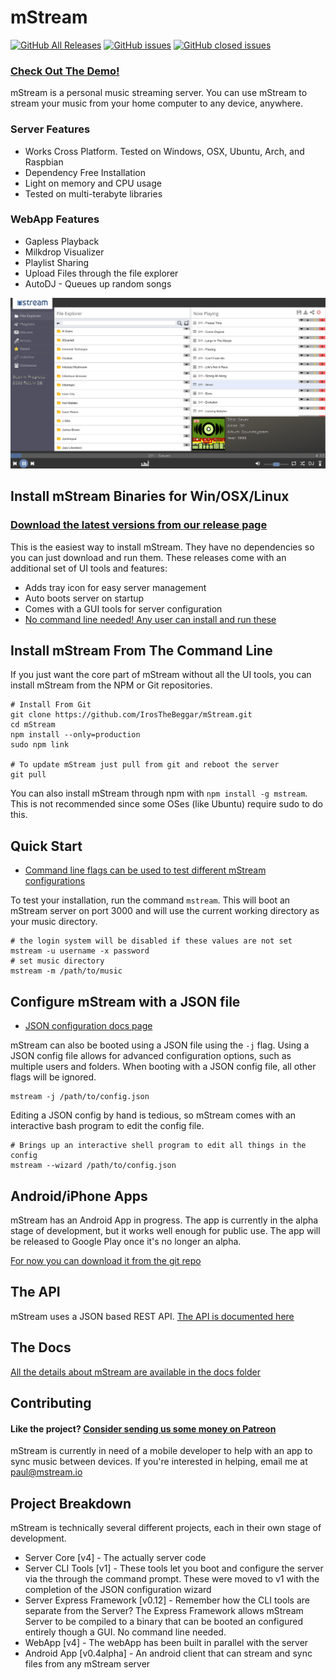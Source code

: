 # mStream

[![GitHub All Releases](https://img.shields.io/github/downloads/IrosTheBeggar/mStream/total.svg)](https://github.com/IrosTheBeggar/mStream/releases)
[![GitHub issues](https://img.shields.io/github/issues/IrosTheBeggar/mStream.svg)](https://github.com/IrosTheBeggar/mStream/issues)
[![GitHub closed issues](https://img.shields.io/github/issues-closed-raw/IrosTheBeggar/mStream.svg)](https://github.com/IrosTheBeggar/mStream/issues)


### [Check Out The Demo!](https://demo.mstream.io/)

mStream is a personal music streaming server.  You can use mStream to stream your music from your home computer to any device, anywhere.

### Server Features
* Works Cross Platform. Tested on Windows, OSX, Ubuntu, Arch, and Raspbian
* Dependency Free Installation
* Light on memory and CPU usage
* Tested on multi-terabyte libraries

### WebApp Features
* Gapless Playback
* Milkdrop Visualizer
* Playlist Sharing
* Upload Files through the file explorer
* AutoDJ - Queues up random songs

![mStream Webapp](/public/img/designs/mstreamv4.png?raw=true)

## Install mStream Binaries for Win/OSX/Linux

### [Download the latest versions from our release page](https://github.com/IrosTheBeggar/mStream/releases)

This is the easiest way to install mStream.  They have no dependencies so you can just download and run them.  These releases come with an additional set of UI tools and features:

* Adds tray icon for easy server management
* Auto boots server on startup
* Comes with a GUI tools for server configuration
* [No command line needed! Any user can install and run these](https://www.youtube.com/watch?v=IzuxYTaixpU)

## Install mStream From The Command Line

If you just want the core part of mStream without all the UI tools, you can install mStream from the NPM or Git repositories. 

```shell
# Install From Git
git clone https://github.com/IrosTheBeggar/mStream.git
cd mStream
npm install --only=production
sudo npm link 

# To update mStream just pull from git and reboot the server
git pull
```

You can also install mStream through npm with `npm install -g mstream`. This is not recommended since some OSes (like Ubuntu) require sudo to do this.

## Quick Start

* [Command line flags can be used to test different mStream configurations](docs/cli_arguments.md)

To test your installation, run the command `mstream`.  This will boot an mStream server on port 3000 and will use the current working directory as your music directory.  

```shell
# the login system will be disabled if these values are not set
mstream -u username -x password
# set music directory
mstream -m /path/to/music
```

## Configure mStream with a JSON file

* [JSON configuration docs page](docs/json_config.md)

mStream can also be booted using a JSON file using the `-j` flag.  Using a JSON config file allows for advanced configuration options, such as multiple users and folders. When booting with a JSON config file, all other flags will be ignored.

```shell
mstream -j /path/to/config.json
```

Editing a JSON config by hand is tedious, so mStream comes with an interactive bash program to edit the config file.

```shell
# Brings up an interactive shell program to edit all things in the config
mstream --wizard /path/to/config.json
```

## Android/iPhone Apps

mStream has an Android App in progress.  The app is currently in the alpha stage of development, but it works well enough for public use.  The app will be released to Google Play once it's no longer an alpha.  

[For now you can download it from the git repo](https://github.com/IrosTheBeggar/mstream-android-app/releases)

## The API

mStream uses a JSON based REST API.  [The API is documented here](docs/API.md)

## The Docs

[All the details about mStream are available in the docs folder](docs/)

## Contributing

#### Like the project? [Consider sending us some money on Patreon](https://www.patreon.com/mstream)

mStream is currently in need of a mobile developer to help with an app to sync music between devices.  If you're interested in helping, email me at paul@mstream.io

## Project Breakdown

mStream is technically several different projects, each in their own stage of development.

* Server Core [v4] - The actually server code
* Server CLI Tools [v1] - These tools let you boot and configure the server via the through the command prompt.  These were moved to v1 with the completion of the JSON configuration wizard
* Server Express Framework [v0.12] - Remember how the CLI tools are separate from the Server?  The Express Framework allows mStream Server to be compiled to a binary that can be booted an configured entirely though a GUI. No command line needed.  
* WebApp [v4] - The webApp has been built in parallel with the server
* Android App [v0.4alpha] - An android client that can stream and sync files from any mStream server